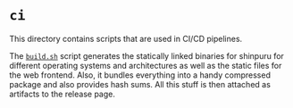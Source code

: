 # `ci`

This directory contains scripts that are used in CI/CD pipelines.

The [`build.sh`](build.sh) script generates the statically linked binaries for shinpuru for different operating systems and architectures as well as the static files for the web frontend. Also, it bundles everything into a handy compressed package and also provides hash sums. All this stuff is then attached as artifacts to the release page.